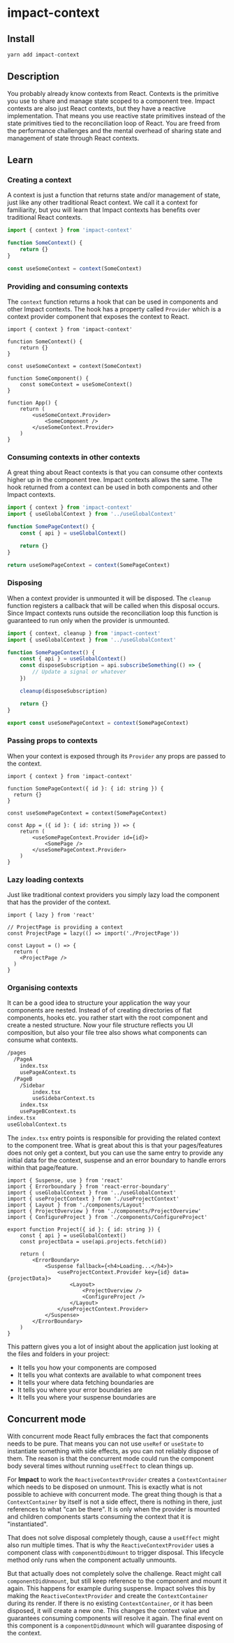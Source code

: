 # impact-context

## Install

```bash
yarn add impact-context
```

## Description

You probably already know contexts from React. Contexts is the primitive you use to share and manage state scoped to a component tree. Impact contexts are also just React contexts, but they have a reactive implementation. That means you use reactive state primitives instead of the state primitives tied to the reconciliation loop of React. You are freed from the performance challenges and the mental overhead of sharing state and management of state through React contexts.

## Learn

### Creating a context

A context is just a function that returns state and/or management of state, just like any other traditional React context. We call it a context for familiarity, but you will learn that Impact contexts has benefits over traditional React contexts.

```ts
import { context } from 'impact-context'

function SomeContext() {
    return {}
}

const useSomeContext = context(SomeContext)
```

### Providing and consuming contexts

The `context` function returns a hook that can be used in components and other Impact contexts. The hook has a property called `Provider` which is a context provider component that exposes the context to React. 

```tsx
import { context } from 'impact-context'

function SomeContext() {
    return {}
}

const useSomeContext = context(SomeContext)

function SomeComponent() {
    const someContext = useSomeContext()
}

function App() {
    return (
        <useSomeContext.Provider>
            <SomeComponent />
        </useSomeContext.Provider>
    )
}
```

### Consuming contexts in other contexts

A great thing about React contexts is that you can consume other contexts higher up in the component tree. Impact contexts allows the same. The hook returned from a context can be used in both components and other Impact contexts.

```ts
import { context } from 'impact-context'
import { useGlobalContext } from '../useGlobalContext'

function SomePageContext() {
    const { api } = useGlobalContext()

    return {}
}

return useSomePageContext = context(SomePageContext)
```

### Disposing

When a context provider is unmounted it will be disposed. The `cleanup` function registers a callback that will be called when this disposal occurs. Since Impact contexts runs outside the reconciliation loop this function is guaranteed to run only when the provider is unmounted.

```ts
import { context, cleanup } from 'impact-context'
import { useGlobalContext } from '../useGlobalContext'

function SomePageContext() {
    const { api } = useGlobalContext()
    const disposeSubscription = api.subscribeSomething(() => {
        // Update a signal or whatever    
    })

    cleanup(disposeSubscription)

    return {}
}

export const useSomePageContext = context(SomePageContext)
```

### Passing props to contexts

When your context is exposed through its `Provider` any props are passed to the context.

```tsx
import { context } from 'impact-context'

function SomePageContext({ id }: { id: string }) {
  return {}
}

const useSomePageContext = context(SomePageContext)

const App = ({ id }: { id: string }) => {
    return (
        <useSomePageContext.Provider id={id}>
            <SomePage />
        </useSomePageContext.Provider>
    )
}
```

### Lazy loading contexts

Just like traditional context providers you simply lazy load the component that has the provider of the context.

```tsx
import { lazy } from 'react'

// ProjectPage is providing a context
const ProjectPage = lazy(() => import('./ProjectPage'))

const Layout = () => {
  return (
    <ProjectPage />
  )
}
```

### Organising contexts

It can be a good idea to structure your application the way your components are nested. Instead of of creating directories of flat components, hooks etc. you rather start with the root component and create a nested structure. Now your file structure reflects you UI composition, but also your file tree also shows what components can consume what contexts.

```bash
/pages
  /PageA
    index.tsx
    usePageAContext.ts
  /PageB
    /Sidebar
        index.tsx
        useSidebarContext.ts
    index.tsx
    usePageBContext.ts
index.tsx
useGlobalContext.ts
```

The `index.tsx` entry points is responsible for providing the related context to the component tree. What is great about this is that your pages/features does not only get a context, but you can use the same entry to provide any initial data for the context, suspense and an error boundary to handle errors within that page/feature.

```tsx
import { Suspense, use } from 'react'
import { Errorboundary } from 'react-error-boundary'
import { useGlobalContext } from '../useGlobalContext'
import { useProjectContext } from './useProjectContext'
import { Layout } from './components/Layout'
import { ProjectOverview } from './components/ProjectOverview'
import { ConfigureProject } from './components/ConfigureProject'

export function Project({ id }: { id: string }) {
    const { api } = useGlobalContext()
    const projectData = use(api.projects.fetch(id))

    return (
        <ErrorBoundary>
            <Suspense fallback={<h4>Loading...</h4>}>
                <useProjectContext.Provider key={id} data={projectData}>
                    <Layout>
                        <ProjectOverview />
                        <ConfigureProject />
                    </Layout>
                </useProjectContext.Provider>
            </Suspense>
        </ErrorBoundary>
    )
}
```
This pattern gives you a lot of insight about the application just looking at the files and folders in your project:

- It tells you how your components are composed
- It tells you what contexts are available to what component trees
- It tells your where data fetching boundaries are
- It tells you where your error boundaries are
- It tells you where your suspense boundaries are

## Concurrent mode

With concurrent mode React fully embraces the fact that components needs to be pure. That means you can not use `useRef` or `useState` to instantiate something with side effects, as you can not reliably dispose of them. The reason is that the concurrent mode could run the component body several times without running `useEffect` to clean things up.

For **Impact** to work the `ReactiveContextProvider` creates a `ContextContainer` which needs to be disposed on unmount. This is exactly what is not possible to achieve with concurrent mode. The great thing though is that a `ContextContainer` by itself is not a side effect, there is nothing in there, just references to what "can be there". It is only when the provider is mounted and children components starts consuming the context that it is "instantiated".

That does not solve disposal completely though, cause a `useEffect` might also run multiple times. That is why the `ReactiveContextProvider` uses a component class with `componentDidUmount` to trigger disposal. This lifecycle method only runs when the component actually unmounts.

But that actually does not completely solve the challenge. React might call `componentDidUnmount`, but still keep reference to the component and mount it again. This happens for example during suspense. Impact solves this by making the `ReactiveContextProvider` and create the `ContextContainer` during its render. If there is no existing `ContextContainer`, or it has been disposed, it will create a new one. This changes the context value and guarantees consuming components will resolve it again. The final event on this component is a `componentDidUnmount` which will guarantee disposing of the context.

